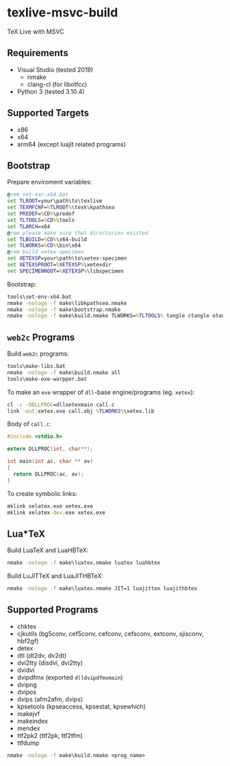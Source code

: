 # texlive-msvc-build

TeX Live with MSVC

## Requirements

* Visual Studio (tested 2019)
  * nmake
  * clang-cl (for libotfcc)
* Python 3 (tested 3.10.4)

## Supported Targets

* x86
* x64
* arm64 (except luajit related programs)

## Bootstrap

Prepare enviroment variables:

```bat
@rem set-var-x64.bat
set TLROOT=your\path\to\texlive
set TEXMFCNF=%TLROOT%\texk\kpathsea
set PREDEF=%CD%\predef
set TLTOOLS=%CD%\tools
set TLARCH=x64
@rem please make sure that directories existed
set TLBUILD=%CD%\x64-build
set TLWORKS=%CD%\bin\x64
@rem build xetex-specimen
set XETEXSP=your\path\to\xetex-specimen
set XETEXSPROOT=%XETEXSP%\xetexdir
set SPECIMENROOT=%XETEXSP%\libspecimen
```

Bootstrap:

```bat
tools\set-env-x64.bat
nmake -nologo -f make\libkpathsea.nmake
nmake -nologo -f make\bootstrap.nmake
nmake -nologo -f make\build.nmake TLWORKS=%TLTOOLS% tangle ctangle otangle tie
```

## `web2c` Programs

Build `web2c` programs:

```bat
tools\make-libs.bat
nmake -nologo -f make\build.nmake all
tools\make-exe-warpper.bat
```

To make an `exe` wrapper of `dll`-base engine/programs (eg. `xetex`):
```bat
cl -c -DDLLPROC=dllxetexmain call.c
link -out:xetex.exe call.obj %TLWORKS%\xetex.lib
```

Body of `call.c`:
```c
#include <stdio.h>

extern DLLPROC(int, char**);

int main(int ac, char ** av)
{
  return DLLPROC(ac, av);
}
```

To create symbolic links:
```bat
mklink xelatex.exe xetex.exe
mklink xelatex-dev.exe xetex.exe
```

## Lua*TeX

Build LuaTeX and LuaHBTeX:

```bat
nmake -nologo -f make\luatex.nmake luatex luahbtex
```

Build LuJITTeX and LuaJITHBTeX:

```bat
nmake -nologo -f make\luatex.nmake JIT=1 luajittex luajithbtex
```

## Supported Programs

* chktex
* cjkutils (bg5conv, cef5conv, cefconv, cefsconv, extconv, sjisconv, hbf2gf)
* detex
* dtl (dt2dv, dv2dt)
* dvi2tty (disdvi, dvi2tty)
* dvidvi
* dvipdfmx (exported `dlldvipdfmxmain`)
* dvipng
* dvipos
* dvips (afm2afm, dvips)
* kpsetools (kpseaccess, kpsestat, kpsewhich)
* makejvf
* makeindex
* mendex
* ttf2pk2 (ttf2pk, ttf2tfm)
* ttfdump


```bat
nmake -nologo -f make\build.nmake <prog_name>
```